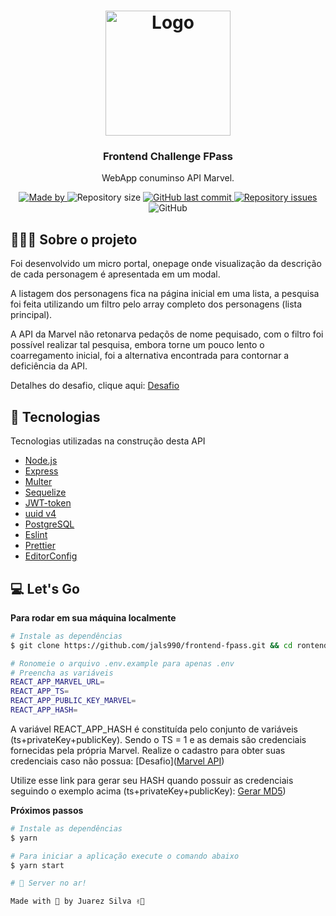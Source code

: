 <h1 align="center">
  <img alt="Logo" src="https://fpass.com.br/images/logo-fpass.svg" width="200px">
</h1>

<h3 align="center">
  Frontend Challenge FPass
</h3>

<p align="center">WebApp conuminso API Marvel.</p>

<p align="center">
  <a href="https://www.linkedin.com/in/juarezsilva/" target="_blank" rel="noopener noreferrer">
    <img alt="Made by" src="https://img.shields.io/badge/made%20by-juarez%20silva-%23FF9000">
  </a>

  <img alt="Repository size" src="https://img.shields.io/github/repo-size/jals990/frontend-fpass?color=%23FF9000">

  <a href="https://github.com/jals990/frontend-fpass/commits/master">
    <img alt="GitHub last commit" src="https://img.shields.io/github/last-commit/jals990/frontend-fpass?color=%23FF9000">
  </a>

  <a href="https://github.com/jals990/frontend-fpass/issues">
    <img alt="Repository issues" src="https://img.shields.io/github/issues/jals990/frontend-fpass?color=%23FF9000">
  </a>

  <img alt="GitHub" src="https://img.shields.io/github/license/jals990/frontend-fpass?color=%23FF9000">
</p>

## 🧑🏽‍💻 Sobre o projeto

Foi desenvolvido um micro portal, onepage onde visualização da descrição de cada personagem é apresentada em um modal.

A listagem dos personagens fica na página inicial em uma lista, a pesquisa foi feita utilizando um filtro pelo array completo dos personagens (lista principal).

A API da Marvel não retonarva pedaçõs de nome pequisado, com o filtro foi possível realizar tal pesquisa, embora torne um pouco lento o coarregamento inicial, foi a alternativa encontrada para contornar a deficiência da API.

Detalhes do desafio, clique aqui: [Desafio](https://github.com/Holding-Fpass/teste-frontend-fpass/blob/main/README.md)<br />

## 🚀 Tecnologias

Tecnologias utilizadas na construção desta API

- [Node.js](https://nodejs.org/en/)
- [Express](https://expressjs.com/pt-br/)
- [Multer](https://github.com/expressjs/multer)
- [Sequelize](https://sequelize.org)
- [JWT-token](https://jwt.io/)
- [uuid v4](https://github.com/thenativeweb/uuidv4/)
- [PostgreSQL](https://www.postgresql.org/)
- [Eslint](https://eslint.org/)
- [Prettier](https://prettier.io/)
- [EditorConfig](https://editorconfig.org/)

## 💻 Let's Go

**Para rodar em sua máquina localmente**

```bash
# Instale as dependências
$ git clone https://github.com/jals990/frontend-fpass.git && cd rontend-fpass
```

```bash
# Ronomeie o arquivo .env.example para apenas .env
# Preencha as variáveis 
REACT_APP_MARVEL_URL=
REACT_APP_TS=
REACT_APP_PUBLIC_KEY_MARVEL=
REACT_APP_HASH=
```

A variável REACT_APP_HASH é constituída pelo conjunto de variáveis (ts+privateKey+publicKey). Sendo o TS = 1 e as demais são credenciais fornecidas pela própria Marvel. Realize o cadastro para obter suas credenciais caso não possua: [Desafio]([Marvel API](https://developer.marvel.com/))<br />

Utilize esse link para gerar seu HASH quando possuir as credenciais seguindo o exemplo acima (ts+privateKey+publicKey): [Gerar MD5](https://www.md5hashgenerator.com/))<br />

**Próximos passos**

```bash
# Instale as dependências
$ yarn

# Para iniciar a aplicação execute o comando abaixo
$ yarn start

# 🚀 Server no ar!

Made with 🚀 by Juarez Silva ✌🏾
```
